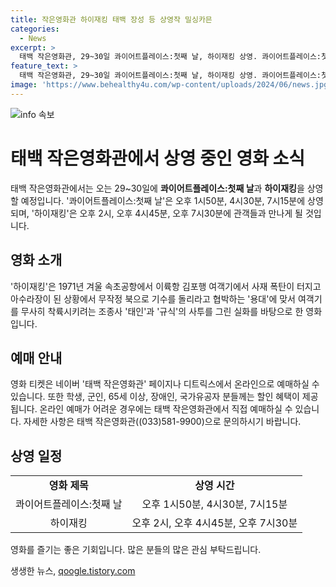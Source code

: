```yaml
---
title: 작은영화관 하이재킹 태백 장성 등 상영작 밀싱카믄
categories:
  - News
excerpt: >
  태백 작은영화관, 29~30일 콰이어트플레이스:첫째 날, 하이재킹 상영. 콰이어트플레이스:첫째날 오후 1시50분, 4시30분, 7시15분, 하이재킹 오후 2시, 4시45분, 7시30분. 온라인 예매 가능. 할인 혜택 및 예매 문의: (033)5819900.
feature_text: >
  태백 작은영화관, 29~30일 콰이어트플레이스:첫째 날, 하이재킹 상영. 콰이어트플레이스:첫째날 오후 1시50분, 4시30분, 7시15분, 하이재킹 오후 2시, 4시45분, 7시30분. 온라인 예매 가능. 할인 혜택 및 예매 문의: (033)5819900.
image: 'https://www.behealthy4u.com/wp-content/uploads/2024/06/news.jpg'
---
```


<p><img src="https://www.behealthy4u.com/wp-content/uploads/2024/06/news.jpg" alt="info 속보" /></p>

<h1>태백 작은영화관에서 상영 중인 영화 소식</h1>

<p data-ke-size="size16">태백 작은영화관에서는 오는 29~30일에 <b>콰이어트플레이스:첫째 날</b>과 <b>하이재킹</b>을 상영할 예정입니다. '콰이어트플레이스:첫째 날'은 오후 1시50분, 4시30분, 7시15분에 상영되며, '하이재킹'은 오후 2시, 오후 4시45분, 오후 7시30분에 관객들과 만나게 될 것입니다.</p>

<h2 data-ke-size="size26">영화 소개</h2>

<p data-ke-size="size16"> '하이재킹'은 1971년 겨울 속초공항에서 이륙항 김포행 여객기에서 사재 폭탄이 터지고 아수라장이 된 상황에서 무작정 북으로 기수를 돌리라고 협박하는 '용대'에 맞서 여객기를 무사히 착륙시키려는 조종사 '태인'과 '규식'의 사투를 그린 실화를 바탕으로 한 영화입니다.</p>

<h2 data-ke-size="size26">예매 안내</h2>

<p data-ke-size="size16">영화 티켓은 네이버 '태백 작은영화관' 페이지나 디트릭스에서 온라인으로 예매하실 수 있습니다. 또한 학생, 군인, 65세 이상, 장애인, 국가유공자 분들께는 할인 혜택이 제공됩니다. 온라인 예매가 어려운 경우에는 태백 작은영화관에서 직접 예매하실 수 있습니다. 자세한 사항은 태백 작은영화관((033)581-9900)으로 문의하시기 바랍니다.</p>

<h2 data-ke-size="size26">상영 일정</h2>

<table>
    <tr>
        <td style="text-align: center; height: 17px;"><b>영화 제목</b></td>
        <td style="text-align: center; height: 17px;"><b>상영 시간</b></td>
    </tr>
    <tr>
        <td style="text-align: center; height: 17px;">콰이어트플레이스:첫째 날</td>
        <td style="text-align: center; height: 17px;">오후 1시50분, 4시30분, 7시15분</td>
    </tr>
    <tr>
        <td style="text-align: center; height: 17px;">하이재킹</td>
        <td style="text-align: center; height: 17px;">오후 2시, 오후 4시45분, 오후 7시30분</td>
    </tr>
</table>

<p data-ke-size="size16">영화를 즐기는 좋은 기회입니다. 많은 분들의 많은 관심 부탁드립니다.</p>
생생한 뉴스, <a href="https://qoogle.tistory.com" rel="dofollow">qoogle.tistory.com</a>


